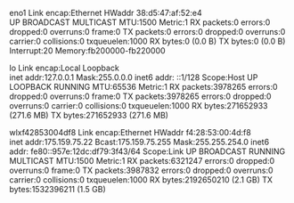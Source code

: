 eno1      Link encap:Ethernet  HWaddr 38:d5:47:af:52:e4  
          UP BROADCAST MULTICAST  MTU:1500  Metric:1
          RX packets:0 errors:0 dropped:0 overruns:0 frame:0
          TX packets:0 errors:0 dropped:0 overruns:0 carrier:0
          collisions:0 txqueuelen:1000 
          RX bytes:0 (0.0 B)  TX bytes:0 (0.0 B)
          Interrupt:20 Memory:fb200000-fb220000 

lo        Link encap:Local Loopback  
          inet addr:127.0.0.1  Mask:255.0.0.0
          inet6 addr: ::1/128 Scope:Host
          UP LOOPBACK RUNNING  MTU:65536  Metric:1
          RX packets:3978265 errors:0 dropped:0 overruns:0 frame:0
          TX packets:3978265 errors:0 dropped:0 overruns:0 carrier:0
          collisions:0 txqueuelen:1000 
          RX bytes:271652933 (271.6 MB)  TX bytes:271652933 (271.6 MB)

wlxf42853004df8 Link encap:Ethernet  HWaddr f4:28:53:00:4d:f8  
          inet addr:175.159.75.22  Bcast:175.159.75.255  Mask:255.255.254.0
          inet6 addr: fe80::957e:12dc:df79:3f43/64 Scope:Link
          UP BROADCAST RUNNING MULTICAST  MTU:1500  Metric:1
          RX packets:6321247 errors:0 dropped:0 overruns:0 frame:0
          TX packets:3987832 errors:0 dropped:0 overruns:0 carrier:0
          collisions:0 txqueuelen:1000 
          RX bytes:2192650210 (2.1 GB)  TX bytes:1532396211 (1.5 GB)

